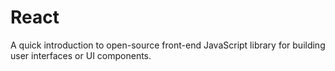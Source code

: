 # React
A quick introduction to open-source front-end JavaScript library for building user interfaces or UI components.
